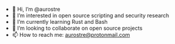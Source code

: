 - 👋 Hi, I’m @aurostre
- 👀 I’m interested in open source scripting and security research
- 🌱 I’m currently learning Rust and Bash
- 💞️ I’m looking to collaborate on open source projects
- 📫 How to reach me: aurostre@protonmail.com

<!---
aurostre/aurostre is a ✨ special ✨ repository because its `README.md` (this file) appears on your GitHub profile.
You can click the Preview link to take a look at your changes.
--->
